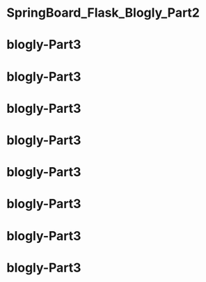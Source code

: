 # SpringBoard_Flask_Blogly_Part2
# blogly-Part3
# blogly-Part3
# blogly-Part3
# blogly-Part3
# blogly-Part3
# blogly-Part3
# blogly-Part3
# blogly-Part3
